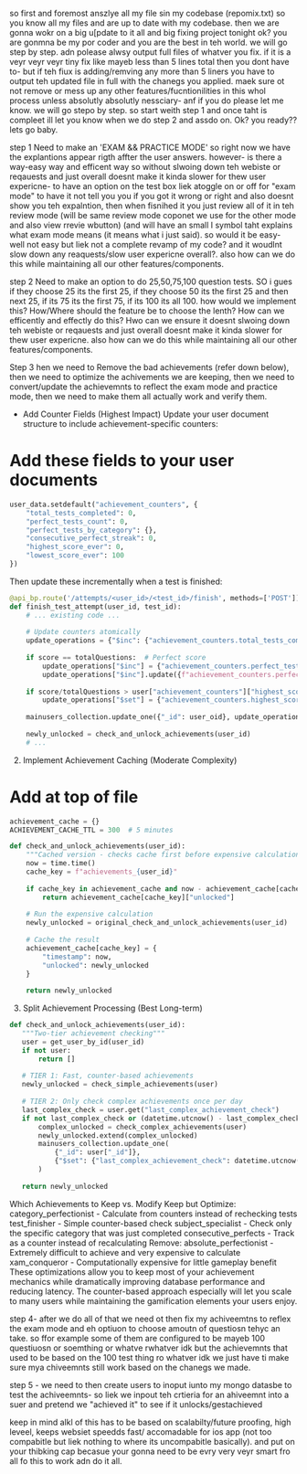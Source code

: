 so first and foremost anszlye all my file sin my codebase (repomix.txt) so you know all my files and are up to date with my codebase. then we are gonna wokr on a big u[pdate to it all and big fixing project tonight ok? you are gonmna be my por coder and you are the best in teh world. we will go step by step. adn polease alwsy output full files of whatver you fix. if it is a veyr veyr veyr tiny fix like mayeb less than 5 lines total then you dont have to- but if teh fiux is adding/remving any more than 5 liners you have to output teh updated file in full with the chanegs you applied. maek sure ot not remove or mess up any other features/fucntionilities in this whol process unless absolutly absolutly nessciary- anf if you do please let me know.
we will go stepo by step. so start weith step 1 and once taht is compleet ill let you know when we do step 2 and assdo on. Ok? you ready?? lets go baby.







step 1 Need to make an 'EXAM && PRACTICE MODE'
so right now we have the explantions appear rigth affter the user answers. however- is there a way-easy way and efficent way so without slwoing down teh webiste or reqauests and just overall doesnt make it kinda slower for thew user expericne- to have an option on the test box liek atoggle on or off for "exam mode" to have it not tell you you if you got it wrong or right and also doesnt show you teh expalntion, then when fisnihed it you just review all of it in teh review mode (will be same review mode coponet we use for the other mode and also view rrevie wbutton) (and will have an small I symbol taht explains what exam mode means (it means what i just said). so would it be easy- well not easy but liek not a complete revamp of my code? and it woudlnt slow down any reaquests/slow user expericne overall?. also how can we do this while maintaining all our other features/components.


step 2 Need to make an option to do 25,50,75,100 question tests. SO i gues if they choose 25 its the first 25, if they choose 50 its the first 25 and then next 25, if its 75 its the first 75, if its 100 its all 100. how would we implement this? How/Where should the feature be to choose the lenth? How can we efficently and effectly do this? Hwo can we ensure it doesnt slwoing down teh webiste or reqauests and just overall doesnt make it kinda slower for thew user expericne. also how can we do this while maintaining all our other features/components. 


Step 3 hen we need to Remove the bad achievements (refer down below), then we need to optimize the achivements we are keeping, then we need to convert/update the achievemnts to reflect the exam mode and practice mode, then we need to make them all actually work and verify them.
- Add Counter Fields (Highest Impact)
Update your user document structure to include achievement-specific counters:

# Add these fields to your user documents
```python
user_data.setdefault("achievement_counters", {
    "total_tests_completed": 0,
    "perfect_tests_count": 0,
    "perfect_tests_by_category": {},
    "consecutive_perfect_streak": 0,
    "highest_score_ever": 0,
    "lowest_score_ever": 100
})
```
Then update these incrementally when a test is finished:
```python
@api_bp.route('/attempts/<user_id>/<test_id>/finish', methods=['POST'])
def finish_test_attempt(user_id, test_id):
    # ... existing code ...
    
    # Update counters atomically
    update_operations = {"$inc": {"achievement_counters.total_tests_completed": 1}}
    
    if score == totalQuestions:  # Perfect score
        update_operations["$inc"] = {"achievement_counters.perfect_tests_count": 1}
        update_operations["$inc"].update({f"achievement_counters.perfect_tests_by_category.{category}": 1})
    
    if score/totalQuestions > user["achievement_counters"]["highest_score_ever"]:
        update_operations["$set"] = {"achievement_counters.highest_score_ever": score/totalQuestions}
    
    mainusers_collection.update_one({"_id": user_oid}, update_operations)
    
    newly_unlocked = check_and_unlock_achievements(user_id)
    # ...
```
2. Implement Achievement Caching (Moderate Complexity)
# Add at top of file
```python
achievement_cache = {}
ACHIEVEMENT_CACHE_TTL = 300  # 5 minutes

def check_and_unlock_achievements(user_id):
    """Cached version - checks cache first before expensive calculations"""
    now = time.time()
    cache_key = f"achievements_{user_id}"
    
    if cache_key in achievement_cache and now - achievement_cache[cache_key]["timestamp"] < ACHIEVEMENT_CACHE_TTL:
        return achievement_cache[cache_key]["unlocked"]
    
    # Run the expensive calculation
    newly_unlocked = original_check_and_unlock_achievements(user_id)
    
    # Cache the result
    achievement_cache[cache_key] = {
        "timestamp": now,
        "unlocked": newly_unlocked
    }
    
    return newly_unlocked
```
3. Split Achievement Processing (Best Long-term)
 ```python
def check_and_unlock_achievements(user_id):
    """Two-tier achievement checking"""
    user = get_user_by_id(user_id)
    if not user:
        return []
        
    # TIER 1: Fast, counter-based achievements
    newly_unlocked = check_simple_achievements(user)
    
    # TIER 2: Only check complex achievements once per day
    last_complex_check = user.get("last_complex_achievement_check")
    if not last_complex_check or (datetime.utcnow() - last_complex_check).days >= 1:
        complex_unlocked = check_complex_achievements(user)
        newly_unlocked.extend(complex_unlocked)
        mainusers_collection.update_one(
            {"_id": user["_id"]},
            {"$set": {"last_complex_achievement_check": datetime.utcnow()}}
        )
    
    return newly_unlocked
```
Which Achievements to Keep vs. Modify
Keep but Optimize:
category_perfectionist - Calculate from counters instead of rechecking tests
test_finisher - Simple counter-based check
subject_specialist - Check only the specific category that was just completed
consecutive_perfects - Track as a counter instead of recalculating
Remove:
absolute_perfectionist - Extremely difficult to achieve and very expensive to calculate
xam_conqueror - Computationally expensive for little gameplay benefit
These optimizations allow you to keep most of your achievement mechanics while dramatically improving database performance and reducing latency. The counter-based approach especially will let you scale to many users while maintaining the gamification elements your users enjoy.



step 4- after we do all of that we need ot then fix my achiveemtns to reflex the exam mode and eh optiuon to choose amoutn of questiosn tehyc an take. so ffor example some of them are configured to be mayeb 100 questiuosn or soemthing or whatve rwhatver idk but the achievemnts that used to be based on the 100 test thing ro whatver idk we just have ti make sure mya chiveemnts still work based on the chanegs we made.

step 5 - we need to then create users to inoput iunto my mongo datasbe to test the achiveemnts- so liek we inpout teh crtieria for an ahiveemnt into a suer and pretend we "achieved it" to see if it unlocks/gestachieved


keep in mind alkl of this has to be based on scalabilty/future proofing, high leveel, keeps websiet speedds fast/ accomadable for ios app (not too compabitle but liek nothing to where its uncompabitle basically). and put on your thibking cap becasue your gonna need to be evry very veyr smart fro all fo this to work adn do it all. 
